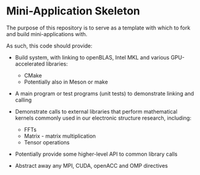 # Mini-Application Skeleton

The purpose of this repository is to serve as a template with which to fork and build mini-applications with.

As such, this code should provide:

* Build system, with linking to openBLAS, Intel MKL and various GPU-accelerated libraries:
  * CMake
  * Potentially also in Meson or make

* A main program or test programs (unit tests) to demonstrate linking and calling

* Demonstrate calls to external libraries that perform mathematical kernels commonly used in our electronic structure 
research, including: 
  * FFTs
  * Matrix - matrix multiplication
  * Tensor operations

* Potentially provide some higher-level API to common library calls

* Abstract away any MPI, CUDA, openACC and OMP directives  